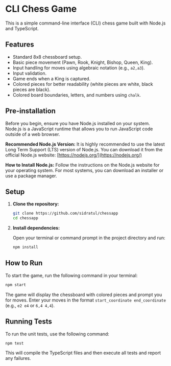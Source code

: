 # CLI Chess Game

This is a simple command-line interface (CLI) chess game built with Node.js and TypeScript.

## Features

- Standard 8x8 chessboard setup.
- Basic piece movement (Pawn, Rook, Knight, Bishop, Queen, King).
- Input handling for moves using algebraic notation (e.g., `a2,a3`).
- Input validation.
- Game ends when a King is captured.
- Colored pieces for better readability (white pieces are white, black pieces are black).
- Colored board boundaries, letters, and numbers using `chalk`.

## Pre-installation

Before you begin, ensure you have Node.js installed on your system. Node.js is a JavaScript runtime that allows you to run JavaScript code outside of a web browser.

**Recommended Node.js Version:**
It is highly recommended to use the latest Long Term Support (LTS) version of Node.js. You can download it from the official Node.js website: [https://nodejs.org/](https://nodejs.org/)

**How to Install Node.js:**
Follow the instructions on the Node.js website for your operating system. For most systems, you can download an installer or use a package manager.

## Setup

1.  **Clone the repository:**

    ```bash
    git clone https://github.com/sidratul/chessapp
    cd chessapp
    ```

2.  **Install dependencies:**

    Open your terminal or command prompt in the project directory and run:

    ```bash
    npm install
    ```

## How to Run

To start the game, run the following command in your terminal:

```bash
npm start
```

The game will display the chessboard with colored pieces and prompt you for moves. Enter your moves in the format `start_coordinate end_coordinate` (e.g., `e2 e4` or `6,4 4,4`).

## Running Tests

To run the unit tests, use the following command:

```bash
npm test
```

This will compile the TypeScript files and then execute all tests and report any failures.